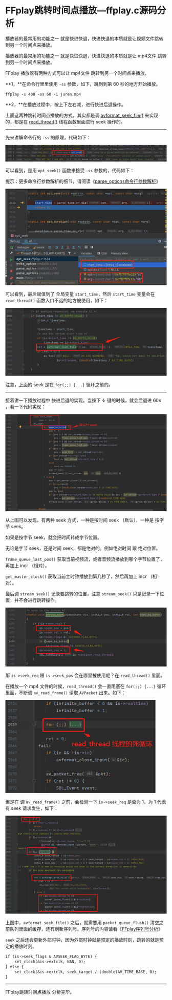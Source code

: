 # FFplay跳转时间点播放—ffplay.c源码分析

<div id="meta-description---">播放器的最常用的功能之一 就是快进快退，快进快退的本质就是让视频文件跳转到另一个时间点来播放。</div>

播放器的最常用的功能之一 就是快进快退，快进快退的本质就是让 mp4文件 跳转到另一个时间点来播放。

FFplay 播放器有两种方式可以让 mp4文件 跳转到另一个时间点来播放。

**1，**在命令行里里使用 `-ss` 参数，如下，跳到到第 60 秒的地方开始播放。

```
ffplay -x 400 -ss 60 -i juren.mp4
```

**2，**在播放过程中，按上下左右减，进行快进后退操作。

上面这两种跳转时间点播放的方式，其实都是调 [avformat_seek_file()](https://ffmpeg.xianwaizhiyin.net/api-ffmpeg/avformat_seek_file.html) 来实现的，都是在 [read_thread()](https://ffmpeg.xianwaizhiyin.net/ffplay/read_thread.html) 线程函数里面进行 seek 操作的。

------

先来讲解命令行的  `-ss` 的原理，代码如下：

![1-1](jump\1-1.png)

可以看到，是用 `opt_seek()` 函数来接受 `-ss` 参数的，代码如下：

提示：更多命令行参数解析的细节，请阅读《[parse_options命令行参数解析](https://ffmpeg.xianwaizhiyin.net/ffplay/parse_options.html)》

![1-2](jump\1-2.png)

可以看到，最后赋值到了 全局变量 `start_time`，然后 `start_time` 变量会在 `read_thread()` 函数入口不远的地方被使用，如下：

![1-3](jump\1-3.png)

注意，上面的 seek 是在  `for(;;) {...}` 循环之前的。

------

接着讲一下播放过程中 快进后退的实现。当按下 ↓ 键的时候，就会后退进 60s ，看一下代码实现：

![1-5](jump\1-5.png)

从上图可以发现，有两种 seek 方式，一种是按时间 seek （默认），一种是 按字节 seek。

如果是按字节 seek，就会把时间转成字节位置。

无论是字节 seek，还是时间 seek，都是绝对的。例如绝对时间 跟 绝对位置。

`frame_queue_last_pos()` 获取当前视频流，或者音频流播放到哪个字节位置了，再加上 incr （相对）。

`get_master_clock()` 获取当前主时钟播放到第几秒了，然后再加上 incr （相对）。

最后调 `stream_seek()` 记录要跳转的位置，注意 `stream_seek()` 只是记录一下位置，并不会进行跳转操作。

![1-6](jump\1-6.png)

那 `is->seek_req` 跟  `is->seek_pos` 会在哪里被使用呢？在 `read_thread()` 里面。

在播放一个 mp4 文件的时候，`read_thread()` 会一直阻塞在 `for(;;) {...}` 循环里面，不断调 `av_read_frame()` 读取 `AVPacket` 出来。如下：

![1-4](jump\1-4.png)

但是在 调 `av_read_frame()` 之前，会检测一下  `is->seek_req` 是否为 1，为 1 代表有 seek 请求发生，如下：

![1-7](jump\1-7.png)

上图中，`avformat_seek_file()` 之后，就需要用 `packet_queue_flush()` 清空之前队列里面的缓存，还有刷新序列号。序列号的内容请看《[FFplay序列号分析](https://ffmpeg.xianwaizhiyin.net/ffplay/serial.html)》

`seek` 之后还会更新外部时钟，因为外部时钟就是预定的播放时刻，跳转的就是预定的播放时刻。

```
if (is->seek_flags & AVSEEK_FLAG_BYTE) {
	set_clock(&is->extclk, NAN, 0);
} else {
	set_clock(&is->extclk, seek_target / (double)AV_TIME_BASE, 0);
}
```

------

FFplay跳转时间点播放 分析完毕。
